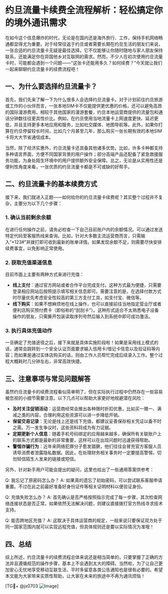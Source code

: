 # 约旦流量卡续费全流程解析：轻松搞定你的境外通讯需求

在如今这个信息爆炸的时代，无论是在国内还是海外旅行、工作，保持手机网络畅通都显得尤为重要。对于经常往返于约旦或者需要长期在约旦生活的朋友们来说，一张合适的约旦流量卡无疑是最佳选择。它不仅能够让你随时随地与家人朋友保持联系，还能满足你在异国他乡对互联网的需求。然而，不少人在初次使用约旦流量卡时，可能都会遇到一个问题——“这张卡还能用多久？如何续费？”今天就让我们一起来聊聊约旦流量卡的续费流程吧！

## 一、为什么要选择约旦流量卡？

首先，我们先来了解一下为什么很多人会选择约旦流量卡。对于计划前往约旦旅游或工作的小伙伴而言，一张本地SIM卡不仅能提供更优惠的价格，还可以避免高昂的国际漫游费用。相较于其他国家的漫游套餐，约旦本地运营商提供的流量包和通话分钟数往往更具性价比。例如，在约旦使用当地流量卡上网速度更快、延迟更低，并且支持更多本地应用和服务，比如社交媒体、地图导航等。此外，如果你打算在约旦停留较长时间，比如几个月甚至几年，那么购买一张长期有效的本地SIM卡将大大节省通信成本。

当然，除了经济实惠外，约旦流量卡还具备其他诸多优势。比如，许多卡种都支持多种语言界面，方便不同国家背景的用户操作；部分高端产品还配备了紧急救援服务功能，为身处陌生环境中的用户提供额外安全保障。总之，无论是从实用性还是便利性角度来看，一张优质的约旦流量卡都是不可或缺的好帮手。

## 二、约旦流量卡的基本续费方式

接下来，我们就进入正题——如何给你的约旦流量卡续费呢？其实整个过程并不复杂，主要分为以下几个步骤：

### 1. 确认当前剩余余额
在进行任何操作之前，请务必检查一下自己目前账户内的余额情况。可以通过发送特定代码至客服热线来查询。比如，针对大多数主流运营商而言，只需输入“*123#”并拨打即可收到最新的账单详情。如果发现余额不足，则需要尽快安排续费事宜，以免影响正常使用。

### 2. 获取充值渠道信息
目前市面上主要有两种方式来进行充值：
- **线上支付**：通过官方网站或者合作平台完成支付。这种方式最为便捷，只需要登录相应网站后按照提示填写相关信息即可。需要注意的是，在选择付款方式时尽量优先考虑安全性较高的第三方支付工具，如支付宝、微信等。
- **线下购买**：如果不想麻烦地在线上操作，也可以直接前往当地指定营业厅或者便利店购买预付费卡（即俗称的“刮刮卡”）。这种形式适合不太熟悉电子设备操作的朋友，只需撕开包装读取序列号然后输入到系统中即可成功激活。

### 3. 执行具体充值动作
一旦确定了充值途径之后，接下来就是具体实施阶段啦！如果是采用线上模式的话，通常会跳转到一个安全认证页面要求输入信用卡/借记卡信息以及验证码等内容；而如果是通过实体店购买的话，则由工作人员帮忙完成后续录入工作。整个过程大概耗时几分钟左右，非常高效快捷。

## 三、注意事项与常见问题解答

虽然约旦流量卡的续费流程看似简单明了，但在实际执行过程中仍然存在一些容易被忽视的小细节需要注意。以下几点可以帮助大家更好地规避潜在风险：

- **及时关注促销活动**：运营商经常会推出各种限时折扣优惠，比如买一赠一、满减之类的内容，合理利用这些资源可以进一步降低开销。
- **保留交易记录**：无论是线上还是线下充值，都建议妥善保存相关凭证以备不时之需。万一发生争议时，这些资料将成为有力证据。
- **定期更新个人信息**：随着手机号码绑定的应用越来越多，确保所有关联账户上的联系方式都是最新的非常重要，这样可以在出现问题时迅速获得帮助。
- **警惕诈骗行为**：近年来网络犯罪分子愈发猖獗，他们往往会冒充官方客服人员诱导消费者泄露隐私数据。因此，在处理财务相关事务时一定要提高警惕，切勿轻信陌生人发来的链接或短信。

另外，针对新手用户可能会提出的疑问，这里也给出了一些通用答案供参考：

Q: 我忘记了原密码怎么办？
A: 如果真的遗忘了初始密码，可以尝试联系客服申请重置。不过在此之前最好准备好身份证件等相关证明材料以便验证身份。

Q: 充值失败怎么办？
A: 首先确认是否严格按照指示完成了每一步骤，其次检查网络连接状态是否正常。如果依然无法解决问题，则建议直接拨打官方热线寻求技术支持。

Q: 能否跨地区充值？
A: 这取决于具体运营商的规定，一般来说只要保证双方处于同一国家范围内就可以实现远程充值，但具体规则还是要以实际情况为准哦！

## 四、总结

综上所述，约旦流量卡的续费流程总体来说还是相当简单的，只要掌握了正确的方法并且遵循规范的操作步骤，基本上不会遇到太大的障碍。当然啦，为了让自己更加安心无忧地享受移动互联生活，平时多留意各类公告通知也是很有必要的。希望本文能为大家带来实质性帮助，让大家在未来的旅途中不再为通讯烦恼！

[TG💪+ @jx0703 ![Image](https://github.com/user-attachments/assets/dbca1d08-cadb-493c-b0ec-ad6f7a83f270)]